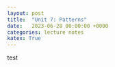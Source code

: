```yaml
---
layout: post
title:  "Unit 7: Patterns"
date:   2023-06-28 00:00:00 +0000
categories: lecture notes
katex: True
---
```


test